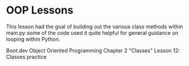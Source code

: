 # OOP Lessons #

This lesson had the goal of building out the various class methods within main.py some of the code used it quite helpful for general guidance on looping within Python.

Boot.dev Object Oriented Programming Chapter 2 "Classes" Lesson 12: Classes practice
